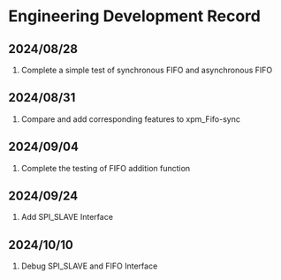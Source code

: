 # Engineering Development Record

## 2024/08/28

1. Complete a simple test of synchronous FIFO and asynchronous FIFO

## 2024/08/31

1. Compare and add corresponding features to xpm_Fifo-sync

## 2024/09/04

1. Complete the testing of FIFO addition function

## 2024/09/24

1. Add SPI_SLAVE Interface

## 2024/10/10

1. Debug SPI_SLAVE and FIFO Interface
